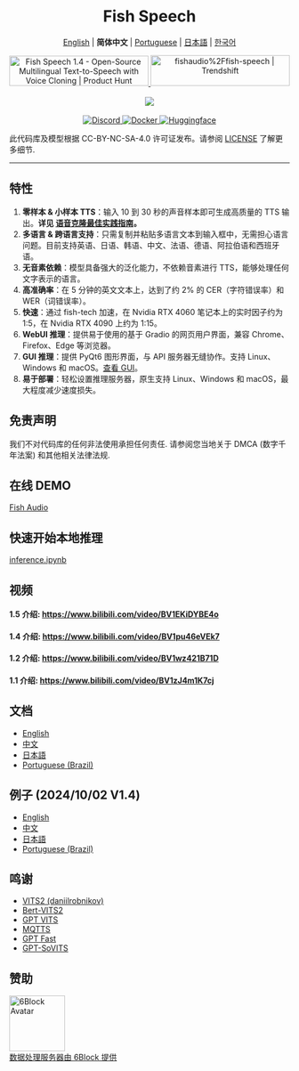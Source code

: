 <div align="center">
<h1>Fish Speech</h1>

[English](../README.md) | **简体中文** | [Portuguese](README.pt-BR.md) | [日本語](README.ja.md) | [한국어](README.ko.md)<br>

<a href="https://www.producthunt.com/posts/fish-speech-1-4?embed=true&utm_source=badge-featured&utm_medium=badge&utm_souce=badge-fish&#0045;speech&#0045;1&#0045;4" target="_blank">
    <img src="https://api.producthunt.com/widgets/embed-image/v1/featured.svg?post_id=488440&theme=light" alt="Fish&#0032;Speech&#0032;1&#0046;4 - Open&#0045;Source&#0032;Multilingual&#0032;Text&#0045;to&#0045;Speech&#0032;with&#0032;Voice&#0032;Cloning | Product Hunt" style="width: 250px; height: 54px;" width="250" height="54" />
</a>
<a href="https://trendshift.io/repositories/7014" target="_blank">
    <img src="https://trendshift.io/api/badge/repositories/7014" alt="fishaudio%2Ffish-speech | Trendshift" style="width: 250px; height: 55px;" width="250" height="55"/>
</a>
<br>
</div>
<br>

<div align="center">
    <img src="https://count.getloli.com/get/@fish-speech?theme=asoul" /><br>
</div>

<br>

<div align="center">
    <a target="_blank" href="https://discord.gg/Es5qTB9BcN">
        <img alt="Discord" src="https://img.shields.io/discord/1214047546020728892?color=%23738ADB&label=Discord&logo=discord&logoColor=white&style=flat-square"/>
    </a>
    <a target="_blank" href="https://hub.docker.com/r/fishaudio/fish-speech">
        <img alt="Docker" src="https://img.shields.io/docker/pulls/fishaudio/fish-speech?style=flat-square&logo=docker"/>
    </a>
    <a target="_blank" href="https://huggingface.co/spaces/fishaudio/fish-speech-1">
        <img alt="Huggingface" src="https://img.shields.io/badge/🤗%20-space%20demo-yellow"/>
    </a>
    <br>

</div>

此代码库及模型根据 CC-BY-NC-SA-4.0 许可证发布。请参阅 [LICENSE](LICENSE) 了解更多细节.

---

## 特性

1. **零样本 & 小样本 TTS**：输入 10 到 30 秒的声音样本即可生成高质量的 TTS 输出。**详见 [语音克隆最佳实践指南](https://docs.fish.audio/text-to-speech/voice-clone-best-practices)。**
2. **多语言 & 跨语言支持**：只需复制并粘贴多语言文本到输入框中，无需担心语言问题。目前支持英语、日语、韩语、中文、法语、德语、阿拉伯语和西班牙语。
3. **无音素依赖**：模型具备强大的泛化能力，不依赖音素进行 TTS，能够处理任何文字表示的语言。
4. **高准确率**：在 5 分钟的英文文本上，达到了约 2% 的 CER（字符错误率）和 WER（词错误率）。
5. **快速**：通过 fish-tech 加速，在 Nvidia RTX 4060 笔记本上的实时因子约为 1:5，在 Nvidia RTX 4090 上约为 1:15。
6. **WebUI 推理**：提供易于使用的基于 Gradio 的网页用户界面，兼容 Chrome、Firefox、Edge 等浏览器。
7. **GUI 推理**：提供 PyQt6 图形界面，与 API 服务器无缝协作。支持 Linux、Windows 和 macOS。[查看 GUI](https://github.com/AnyaCoder/fish-speech-gui)。
8. **易于部署**：轻松设置推理服务器，原生支持 Linux、Windows 和 macOS，最大程度减少速度损失。

## 免责声明

我们不对代码库的任何非法使用承担任何责任. 请参阅您当地关于 DMCA (数字千年法案) 和其他相关法律法规.

## 在线 DEMO

[Fish Audio](https://fish.audio)

## 快速开始本地推理

[inference.ipynb](/inference.ipynb)

## 视频

#### 1.5 介绍: https://www.bilibili.com/video/BV1EKiDYBE4o

#### 1.4 介绍: https://www.bilibili.com/video/BV1pu46eVEk7

#### 1.2 介绍: https://www.bilibili.com/video/BV1wz421B71D

#### 1.1 介绍: https://www.bilibili.com/video/BV1zJ4m1K7cj

## 文档

- [English](https://speech.fish.audio/)
- [中文](https://speech.fish.audio/zh/)
- [日本語](https://speech.fish.audio/ja/)
- [Portuguese (Brazil)](https://speech.fish.audio/pt/)

## 例子 (2024/10/02 V1.4)

- [English](https://speech.fish.audio/samples/)
- [中文](https://speech.fish.audio/zh/samples/)
- [日本語](https://speech.fish.audio/ja/samples/)
- [Portuguese (Brazil)](https://speech.fish.audio/pt/samples/)

## 鸣谢

- [VITS2 (daniilrobnikov)](https://github.com/daniilrobnikov/vits2)
- [Bert-VITS2](https://github.com/fishaudio/Bert-VITS2)
- [GPT VITS](https://github.com/innnky/gpt-vits)
- [MQTTS](https://github.com/b04901014/MQTTS)
- [GPT Fast](https://github.com/pytorch-labs/gpt-fast)
- [GPT-SoVITS](https://github.com/RVC-Boss/GPT-SoVITS)

## 赞助

<div>
  <a href="https://6block.com/">
    <img src="https://avatars.githubusercontent.com/u/60573493" width="100" height="100" alt="6Block Avatar"/>
  </a>
  <br>
  <a href="https://6block.com/">数据处理服务器由 6Block 提供</a>
</div>
